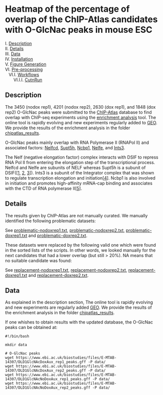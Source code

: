 # Heatmap of the percentage of overlap of the ChIP-Atlas candidates with O-GlcNac peaks in mouse ESC

I. [Description](#description)  
II. [Details](#details)  
III. [Data](#data)  
IV. [Installation](#installation)  
V. [Figure Generation](#figure-generation)  
VI. [Pre-processing](#pre-processing)  
&nbsp;&nbsp; VI.I. [Workflows](#workflows)  
&nbsp;&nbsp;&nbsp;&nbsp;&nbsp;&nbsp; VI.I.I. [CutnRun](#cutnrun)  

## Description

The 3450 (nodox rep1), 4201 (nodox rep2), 2630 (dox rep1), and 1848 (dox rep2) O-GlcNac peaks were submitted to the [ChIP-Atlas](https://chip-atlas.org/) database to find overlap with ChIP-seq experiments using the [enrichment analysis](https://chip-atlas.org/enrichment_analysis) tool. The online tool is rapidly evolving and new experiments regularly added to [GEO](https://www.ncbi.nlm.nih.gov/geo/). We provide the results of the enrichment analysis in the folder [chipatlas_results](chipatlas_results/).

O-GlcNac peaks mainly overlap with RNA Polymerase II (RNAPol II) and associated factors: [Nelfcd](https://www.genecards.org/cgi-bin/carddisp.pl?gene=NELFCD), [Supt5h](https://www.genecards.org/cgi-bin/carddisp.pl?gene=SUPT5H), [Ncbp1](https://www.genecards.org/cgi-bin/carddisp.pl?gene=NCBP1), [Nelfe](https://www.genecards.org/cgi-bin/carddisp.pl?gene=NELFE), and [Ints3](https://www.genecards.org/cgi-bin/carddisp.pl?gene=INTS3).

The Nelf (negative elongation factor) complex interacts with DSIF to repress RNA Pol II from entering the elongation step of the transcriptional process. Nelfcd and Nelfe are subunits of NELF whereas Supt5h is a subunit of DSIF([[1](https://www.ncbi.nlm.nih.gov/pmc/articles/PMC5077205/), [2](https://www.biorxiv.org/content/10.1101/2020.01.23.917237v2), [3](https://www.ncbi.nlm.nih.gov/pmc/articles/PMC10906531/)]). Ints3 is a subunit of the Integrator complex that was shown to regulate transcription elongation and initiation[[4](https://pubmed.ncbi.nlm.nih.gov/25201415/)]. Ncbp1 is also involved in initiation and promotes high-affinity mRNA-cap binding and associates with the CTD of RNA polymerase II[[5](https://www.ncbi.nlm.nih.gov/pmc/articles/PMC10771035/)].

## Details

The results given by ChIP-Atlas are not manually curated. We manually identified the following problematic datasets:

See [problematic-nodoxrep1.txt](replacement-files/problematic-nodoxrep1.txt), [problematic-nodoxrep2.txt](replacement-files/problematic-nodoxrep2.txt), [problematic-doxrep1.txt](replacement-files/problematic-doxrep1.txt) and [problematic-doxrep2.txt](replacement-files/problematic-doxrep2.txt).

These datasets were replaced by the following valid one which were found in the sorted lists of the scripts. In other words, we looked manually for the next candidates that had a lower overlap (but still > 20%). NA means that no suitable candidate was found:

See [replacement-nodoxrep1.txt](replacement-files/replacement-nodoxrep1.txt), [replacement-nodoxrep2.txt](replacement-files/replacement-nodoxrep2.txt), [replacement-doxrep1.txt](replacement-files/replacement-doxrep1.txt) and [replacement-doxrep2.txt](replacement-files/replacement-doxrep2.txt).

## Data

As explained in the description section, The online tool is rapidly evolving and new experiments are regularly added [GEO](https://www.ncbi.nlm.nih.gov/geo/). We provide the results of the enrichment analysis in the folder [chipatlas_results](chipatlas_results/).

If one whishes to obtain results with the updated database, the O-GlcNac peaks can be obtained at:

```
#!/bin/bash

mkdir data

# O-GlcNac peaks
wget https://www.ebi.ac.uk/biostudies/files/E-MTAB-14307/DLD1GlcNAcDoxAux_rep1_peaks.gff -P data/
wget https://www.ebi.ac.uk/biostudies/files/E-MTAB-14307/DLD1GlcNAcDoxAux_rep2_peaks.gff -P data/
wget https://www.ebi.ac.uk/biostudies/files/E-MTAB-14307/DLD1GlcNAcNoDoxAux_rep1_peaks.gff -P data/
wget https://www.ebi.ac.uk/biostudies/files/E-MTAB-14307/DLD1GlcNAcNoDoxAux_rep2_peaks.gff -P data/
```
